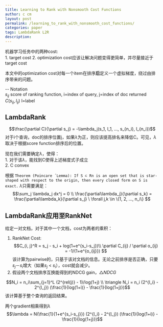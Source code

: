 ```yaml
---
title: Learning to Rank with Nonsmooth Cost Functions
author: c cm
layout: post
permalink: /learning_to_rank_with_nonsmooth_cost_functions/
categories: paper
tags: LambdaRank L2R
description:
---
```


机器学习任务中的两种cost:  
    1. target cost
    2. optimization cost应该让解决问题变得更简单，并尽量接近于target cost

本文中的optimization cost对每一个item在排序**后**定义一个虚拟梯度，绕过由排序带来的问题。

--
Notation  
$s_{ij}$ score of ranking function, i=index of query, j=index of doc returned  
$C(s_{ij}, l_{ij})$ l=label

## LambdaRank
$$\frac{\partial C}{\partial s_j} = -\lambda_j(s_1, l_1, ..., s_{n_i}, l_{n_i})$$
对于i个查询，doc的排序位置j，如果$\lambda$为正，则应该提高排名来降低C。可见，$\lambda$取决于根据score function排序后的位置。

现在我们需要确定$\lambda$，使得：  
    1. 对于该$\lambda$，能找到C使得上述梯度式子成立  
    2. C convex

根据
`
Theorem (Poincare ́ Lemma): If S ⊂ Rn is an open set that is star-shaped with respect to the origin, then every closed form on S is exact.
`
$\lambda$只需要满足：
$$\sum_j \lambda_j dx^j = 0 \\
\frac{\partial\lambda_j}{\partial s_k} = \frac{\partial\lambda_k}{\partial s_j} \  \forall j,k \in \{1, 2, ..., n_i\}
$$

## LambdaRank应用至RankNet
给定一对文档，对于其中一个文档，cost为两者的乘积：

1. RankNet Cost:
$$C_{i, j}^R = s_j - s_i + log(1+e^{s_i-s_j})\\
\partial C_{ij} / \partial o_{ij} = -1/(1+e^{o_{ij}})
$$
该计算为pairwise的，只基于该对文档的信息。无论之前排序是否正确，只要$s_j － s_i$增大（如果$s_j$ < $s_i$），cost就会减少。
2. 假设两个文档排序互换能得到的NDCG gain，$\triangle NDCG$

$$N_i = n_i\sum_{j=1}^L (2^{rel(j)} - 1)/log(1+j) \\
\triangle N_i = n_i (2^{l_i} - 2^{l_j})
(\frac{1}{log(1+i)} - \frac{1}{log(1+j)})$$
该计算基于整个查询的返回结果。

两个gradient相乘得到$\lambda$
$$\lambda = N(\frac{1}{1+e^{s_i-s_j}})
(2^{l_i} - 2^{l_j})
(\frac{1}{log(1+i)} - \frac{1}{log(1+j)})$$


